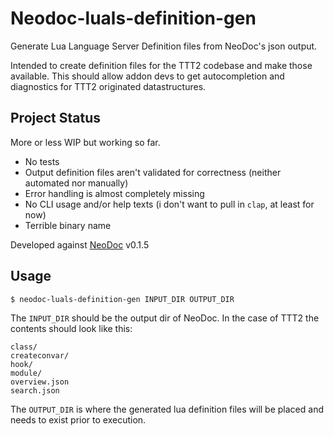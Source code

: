 # Neodoc-luals-definition-gen

Generate Lua Language Server Definition files from NeoDoc's json output.

Intended to create definition files for the TTT2 codebase and make those available. This should
allow addon devs to get autocompletion and diagnostics for TTT2 originated datastructures.

## Project Status

More or less WIP but working so far.

- No tests
- Output definition files aren't validated for correctness (neither automated nor manually)
- Error handling is almost completely missing
- No CLI usage and/or help texts (i don't want to pull in `clap`, at least for now)
- Terrible binary name

Developed against [NeoDoc](https://github.com/TTT-2/NeoDoc) v0.1.5

## Usage

```shell
$ neodoc-luals-definition-gen INPUT_DIR OUTPUT_DIR
```

The `INPUT_DIR` should be the output dir of NeoDoc. In the case of TTT2 the contents should look
like this:

```
class/
createconvar/
hook/
module/
overview.json
search.json
```

The `OUTPUT_DIR` is where the generated lua definition files will be placed and needs to exist
prior to execution.

